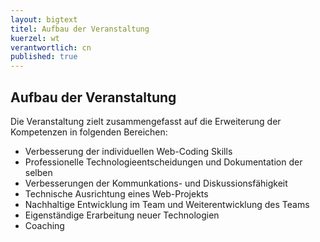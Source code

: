 ```yaml
---
layout: bigtext
titel: Aufbau der Veranstaltung
kuerzel: wt
verantwortlich: cn
published: true
---
```


## Aufbau der Veranstaltung

Die Veranstaltung zielt zusammengefasst auf die Erweiterung der Kompetenzen in folgenden Bereichen:
- Verbesserung der individuellen Web-Coding Skills
- Professionelle Technologieentscheidungen und Dokumentation der selben
- Verbesserungen der Kommunkations- und Diskussionsfähigkeit 
- Technische Ausrichtung eines Web-Projekts
- Nachhaltige Entwicklung im Team und Weiterentwicklung des Teams
- Eigenständige Erarbeitung neuer Technologien
- Coaching


